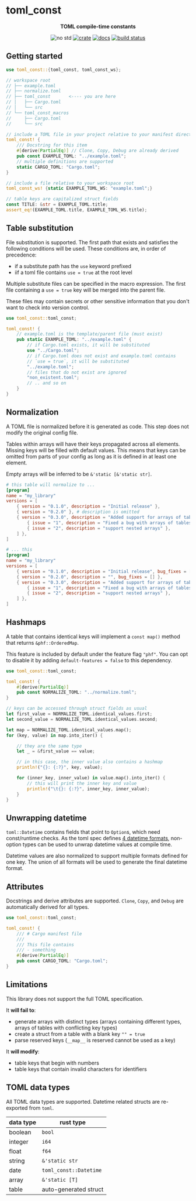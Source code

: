 # toml_const

<div align="center">

**TOML compile-time constants**

<!-- ![crate license](https://img.shields.io/crates/l/toml_const) -->
![no std](https://img.shields.io/badge/no__std-12a077)
[![crate](https://img.shields.io/crates/v/toml_const.svg)](https://crates.io/crates/toml_const)
[![docs](https://docs.rs/toml_const/badge.svg)](https://docs.rs/toml_const)
[![build status](https://github.com/facesthe/toml_const/actions/workflows/ci.yml/badge.svg)](https://github.com/facesthe/toml_const/actions/workflows/ci.yml)

</div>

## Getting started

```rust
use toml_const::{toml_const, toml_const_ws};

// workspace root
// ├── example.toml
// ├── normalize.toml
// ├── toml_const       <---- you are here
// │   ├── Cargo.toml
// │   └── src
// └── toml_const_macros
//     ├── Cargo.toml
//     └── src

// include a TOML file in your project relative to your manifest directory
toml_const! {
    /// Docstring for this item
    #[derive(PartialEq)] // Clone, Copy, Debug are already derived
    pub const EXAMPLE_TOML: "../example.toml";
    // multiple definitions are supported
    static CARGO_TOML: "Cargo.toml";
}

// include a file relative to your workspace root
toml_const_ws! {static EXAMPLE_TOML_WS: "example.toml";}

// table keys are capitalized struct fields
const TITLE: &str = EXAMPLE_TOML.title;
assert_eq!(EXAMPLE_TOML.title, EXAMPLE_TOML_WS.title);
```

## Table substitution

File substitution is supported.
The first path that exists and satisfies the following conditions will be used.
These conditions are, in order of precedence:

- if a substitute path has the `use` keyword prefixed
- iif a toml file contains `use = true` at the root level

Multiple substitute files can be specified in the macro expression.
The first file containing a `use = true` key will be merged into the parent file.

These files may contain secrets or other sensitive information that you don't want to check into version control.

```rust
use toml_const::toml_const;

toml_const! {
    // example.toml is the template/parent file (must exist)
    pub static EXAMPLE_TOML: "../example.toml" {
        // if Cargo.toml exists, it will be substituted
        use "../Cargo.toml";
        // if Cargo.toml does not exist and example.toml contains
        // `use = true`, it will be substituted
        "../example.toml";
        // files that do not exist are ignored
        "non_existent.toml";
        // .. and so on
    }
}
```

## Normalization

A TOML file is normalized before it is generated as code. This step does not modify the original config file.

Tables within arrays will have their keys propagated across all elements. Missing keys will be filled with default values.
This means that keys can be omitted from parts of your config as long as it is defined in at least one element.

Empty arrays will be inferred to be `&'static [&'static str]`.

```toml
# this table will normalize to ...
[program]
name = "my_library"
versions = [
    { version = "0.1.0", description = "Initial release" },
    { version = "0.2.0" }, # description is omitted
    { version = "0.3.0", description = "Added support for arrays of tables", bug_fixes = [
        { issue = "1", description = "Fixed a bug with arrays of tables" },
        { issue = "2", description = "support nested arrays" },
    ] },
]

# ... this
[program]
name = "my_library"
versions = [
    { version = "0.1.0", description = "Initial release", bug_fixes = [] },
    { version = "0.2.0", description = "", bug_fixes = [] },
    { version = "0.3.0", description = "Added support for arrays of tables", bug_fixes = [
        { issue = "1", description = "Fixed a bug with arrays of tables" },
        { issue = "2", description = "support nested arrays" },
    ] },
]
```

## Hashmaps

A table that contains identical keys will implement a `const map()` method that returns `&phf::OrderedMap`.

This feature is included by default under the feature flag `"phf"`. You can opt to disable it by adding `default-features = false` to this dependency.

```rust
use toml_const::toml_const;

toml_const! {
    #[derive(PartialEq)]
    pub const NORMALIZE_TOML: "../normalize.toml";
}

// keys can be accessed through struct fields as usual
let first_value = NORMALIZE_TOML.identical_values.first;
let second_value = NORMALIZE_TOML.identical_values.second;

let map = NORMALIZE_TOML.identical_values.map();
for (key, value) in map.into_iter() {

    // they are the same type
    let _ = &first_value == value;

    // in this case, the inner value also contains a hashmap
    println!("{}: {:?}", key, value);

    for (inner_key, inner_value) in value.map().into_iter() {
        // this will print the inner key and value
        println!("\t{}: {:?}", inner_key, inner_value);
    }
}
```

## Unwrapping datetime

`toml::Datetime` contains fields that point to `Option`s, which need const/runtime checks.
As the toml spec defines [4 datetime formats](https://docs.rs/toml/latest/toml/value/struct.Datetime.html),
non-option types can be used to unwrap datetime values at compile time.

Datetime values are also normalized to support multiple formats defined for one key.
The union of all formats will be used to generate the final datetime format.

## Attributes

Docstrings and derive attributes are supported.
`Clone`, `Copy`, and `Debug` are automatically derived for all types.

```rust
use toml_const::toml_const;

toml_const! {
    /// # Cargo manifest file
    ///
    /// This file contains
    /// - something
    #[derive(PartialEq)]
    pub const CARGO_TOML: "Cargo.toml";
}
```

## Limitations

This library does not support the full TOML specification.

It **will fail to**:

- generate arrays with distinct types (arrays containing different types, arrays of tables with conflicting key types)
- create a struct from a table with a blank key `"" = true`
- parse reserved keys (`__map__` is reserved cannot be used as a key)

It **will modify**:

- table keys that begin with numbers
- table keys that contain invalid characters for identifiers

## TOML data types

All TOML data types are supported. Datetime related structs are re-exported from `toml`.

| data type | rust type |
| --- | --- |
| boolean | `bool` |
| integer | `i64` |
| float | `f64` |
| string | `&'static str` |
| date | `toml_const::Datetime` |
| array | `&'static [T]` |
| table | auto-generated struct |
